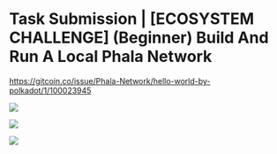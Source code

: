 # Task Submission | [ECOSYSTEM CHALLENGE] (Beginner) Build And Run A Local Phala Network

https://gitcoin.co/issue/Phala-Network/hello-world-by-polkadot/1/100023945

![](https://i.imgur.com/wmsDYZi.png)

![](https://i.imgur.com/9kXxdpZ.png)

![](https://i.imgur.com/0CjPrJf.png)

